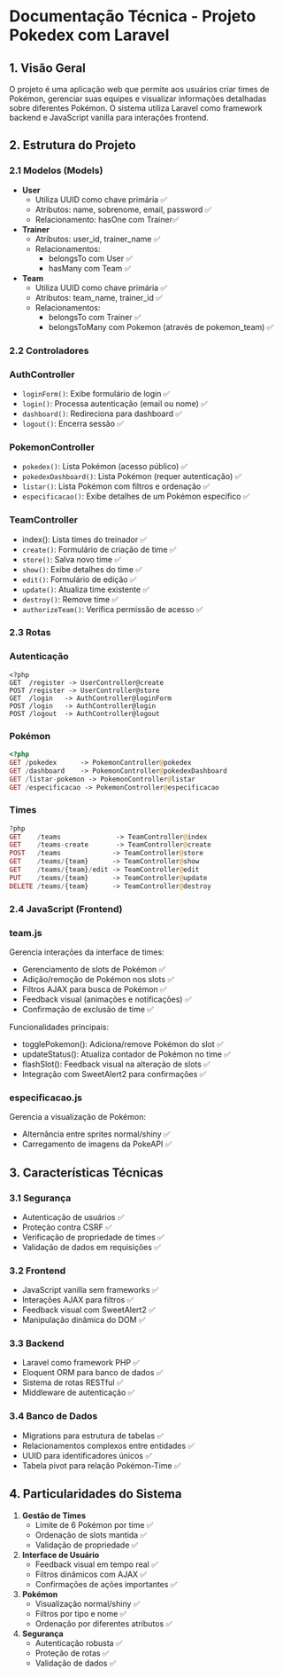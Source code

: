 # **Documentação Técnica - Projeto Pokedex com Laravel**

## **1. Visão Geral**

O projeto é uma aplicação web que permite aos usuários criar times de Pokémon, gerenciar suas equipes e visualizar informações detalhadas sobre diferentes Pokémon. O sistema utiliza Laravel como framework backend e JavaScript vanilla para interações frontend.

## **2. Estrutura do Projeto**

### 2.1 Modelos (Models)

-   **User**
    -   Utiliza UUID como chave primária ✅
    -   Atributos: name, sobrenome, email, password ✅
    -   Relacionamento: hasOne com Trainer✅
-   **Trainer**
    -   Atributos: user_id, trainer_name ✅
    -   Relacionamentos:
        -   belongsTo com User ✅
        -   hasMany com Team ✅
-   **Team**
    -   Utiliza UUID como chave primária ✅
    -   Atributos: team_name, trainer_id ✅
    -   Relacionamentos:
        -   belongsTo com Trainer ✅
        -   belongsToMany com Pokemon (através de pokemon_team) ✅

### 2.2 Controladores

### AuthController

-   `loginForm()`: Exibe formulário de login ✅
-   `login()`: Processa autenticação (email ou nome) ✅
-   `dashboard()`: Redireciona para dashboard ✅
-   `logout()`: Encerra sessão ✅

### PokemonController

-   `pokedex()`: Lista Pokémon (acesso público) ✅
-   `pokedexDashboard()`: Lista Pokémon (requer autenticação) ✅
-   `listar()`: Lista Pokémon com filtros e ordenação ✅
-   `especificacao()`: Exibe detalhes de um Pokémon específico ✅

### TeamController

-   index(): Lista times do treinador ✅
-   `create()`: Formulário de criação de time ✅
-   `store()`: Salva novo time ✅
-   `show()`: Exibe detalhes do time ✅
-   `edit()`: Formulário de edição ✅
-   `update()`: Atualiza time existente ✅
-   `destroy()`: Remove time ✅
-   `authorizeTeam()`: Verifica permissão de acesso ✅

### 2.3 Rotas

### Autenticação

```
<?php
GET  /register -> UserController@create
POST /register -> UserController@store
GET  /login   -> AuthController@loginForm
POST /login   -> AuthController@login
POST /logout  -> AuthController@logout
```

### Pokémon

```php
<?php
GET /pokedex      -> PokemonController@pokedex
GET /dashboard    -> PokemonController@pokedexDashboard
GET /listar-pokemon -> PokemonController@listar
GET /especificacao -> PokemonController@especificacao
```

### Times

```php
?php
GET    /teams              -> TeamController@index
GET    /teams-create       -> TeamController@create
POST   /teams             -> TeamController@store
GET    /teams/{team}      -> TeamController@show
GET    /teams/{team}/edit -> TeamController@edit
PUT    /teams/{team}      -> TeamController@update
DELETE /teams/{team}      -> TeamController@destroy
```

### 2.4 JavaScript (Frontend)

### team.js

Gerencia interações da interface de times:

-   Gerenciamento de slots de Pokémon ✅
-   Adição/remoção de Pokémon nos slots ✅
-   Filtros AJAX para busca de Pokémon ✅
-   Feedback visual (animações e notificações) ✅
-   Confirmação de exclusão de time ✅

Funcionalidades principais:

-   togglePokemon(): Adiciona/remove Pokémon do slot ✅
-   updateStatus(): Atualiza contador de Pokémon no time ✅
-   flashSlot(): Feedback visual na alteração de slots ✅
-   Integração com SweetAlert2 para confirmações ✅

### especificacao.js

Gerencia a visualização de Pokémon:

-   Alternância entre sprites normal/shiny ✅
-   Carregamento de imagens da PokeAPI ✅

## **3. Características Técnicas**

### 3.1 Segurança

-   Autenticação de usuários ✅
-   Proteção contra CSRF ✅
-   Verificação de propriedade de times ✅
-   Validação de dados em requisições ✅

### 3.2 Frontend

-   JavaScript vanilla sem frameworks ✅
-   Interações AJAX para filtros ✅
-   Feedback visual com SweetAlert2 ✅
-   Manipulação dinâmica do DOM ✅

### 3.3 Backend

-   Laravel como framework PHP ✅
-   Eloquent ORM para banco de dados ✅
-   Sistema de rotas RESTful ✅
-   Middleware de autenticação ✅

### 3.4 Banco de Dados

-   Migrations para estrutura de tabelas ✅
-   Relacionamentos complexos entre entidades ✅
-   UUID para identificadores únicos ✅
-   Tabela pivot para relação Pokémon-Time ✅

## **4. Particularidades do Sistema**

1. **Gestão de Times**
    - Limite de 6 Pokémon por time ✅
    - Ordenação de slots mantida ✅
    - Validação de propriedade ✅
2. **Interface de Usuário**
    - Feedback visual em tempo real ✅
    - Filtros dinâmicos com AJAX ✅
    - Confirmações de ações importantes ✅
3. **Pokémon**
    - Visualização normal/shiny ✅
    - Filtros por tipo e nome ✅
    - Ordenação por diferentes atributos ✅
4. **Segurança**
    - Autenticação robusta ✅
    - Proteção de rotas ✅
    - Validação de dados ✅
